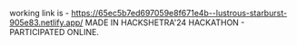 working link is - https://65ec5b7ed697059e8f671e4b--lustrous-starburst-905e83.netlify.app/
MADE IN HACKSHETRA'24 HACKATHON - PARTICIPATED ONLINE.
